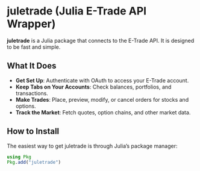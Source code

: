# juletrade (Julia E-Trade API Wrapper)

**juletrade** is a Julia package that connects to the E-Trade API. It is designed to be fast and simple.

## What It Does

- **Get Set Up**: Authenticate with OAuth to access your E-Trade account.
- **Keep Tabs on Your Accounts**: Check balances, portfolios, and transactions.
- **Make Trades**: Place, preview, modify, or cancel orders for stocks and options.
- **Track the Market**: Fetch quotes, option chains, and other market data.

## How to Install

The easiest way to get juletrade is through Julia’s package manager:

```julia
using Pkg
Pkg.add("juletrade")
